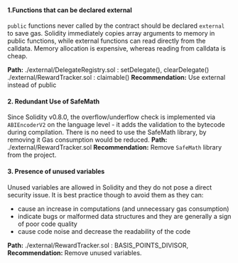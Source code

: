 #### 1.Functions that can be declared external
`public` functions never called by the contract should be declared `external` to save gas.
Solidity immediately copies array arguments to memory in public functions, while external functions can read directly from the calldata. Memory allocation is expensive, whereas reading from calldata is cheap.

**Path:** ./external/DelegateRegistry.sol : setDelegate(), clearDelegate()
./external/RewardTracker.sol : claimable()
**Recommendation:** Use external instead of public

#### 2. Redundant Use of SafeMath
Since Solidity v0.8.0, the overflow/underflow check is implemented via `ABIEncoderV2` on the language level - it adds the validation to the bytecode during compilation.
There is no need to use the SafeMath library, by removing it Gas consumption would be reduced.
**Path:** ./external/RewardTracker.sol
**Recommendation:** Remove `SafeMath` library from the project.

#### 3. Presence of unused variables
Unused variables are allowed in Solidity and they do not pose a direct security issue. It is best practice though to avoid them as they can:
* cause an increase in computations (and unnecessary gas consumption)
* indicate bugs or malformed data structures and they are generally a sign of poor code quality
* cause code noise and decrease the readability of the code

**Path:** ./external/RewardTracker.sol : BASIS_POINTS_DIVISOR, 
**Recommendation:** Remove unused variables.
